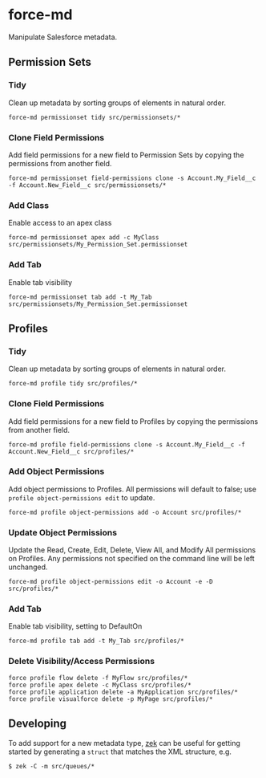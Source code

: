 # force-md

Manipulate Salesforce metadata.

## Permission Sets

### Tidy

Clean up metadata by sorting groups of elements in natural order.

```
force-md permissionset tidy src/permissionsets/*
```

### Clone Field Permissions

Add field permissions for a new field to Permission Sets by copying the
permissions from another field.

```
force-md permissionset field-permissions clone -s Account.My_Field__c -f Account.New_Field__c src/permissionsets/*
```

### Add Class

Enable access to an apex class

```
force-md permissionset apex add -c MyClass src/permissionsets/My_Permission_Set.permissionset
```

### Add Tab

Enable tab visibility

```
force-md permissionset tab add -t My_Tab src/permissionsets/My_Permission_Set.permissionset
```

## Profiles

### Tidy

Clean up metadata by sorting groups of elements in natural order.

```
force-md profile tidy src/profiles/*
```

### Clone Field Permissions

Add field permissions for a new field to Profiles by copying the permissions
from another field.

```
force-md profile field-permissions clone -s Account.My_Field__c -f Account.New_Field__c src/profiles/*
```

### Add Object Permissions

Add object permissions to Profiles.  All permissions will default to false; use `profile object-permissions edit` to update.

```
force-md profile object-permissions add -o Account src/profiles/*
```

### Update Object Permissions

Update the Read, Create, Edit, Delete, View All, and Modify All permissions on
Profiles.  Any permissions not specified on the command line will be left
unchanged.

```
force-md profile object-permissions edit -o Account -e -D src/profiles/*
```

### Add Tab

Enable tab visibility, setting to DefaultOn

```
force-md profile tab add -t My_Tab src/profiles/*
```

### Delete Visibility/Access Permissions

```
force profile flow delete -f MyFlow src/profiles/*
force profile apex delete -c MyClass src/profiles/*
force profile application delete -a MyApplication src/profiles/*
force profile visualforce delete -p MyPage src/profiles/*
```

## Developing

To add support for a new metadata type, [zek](https://github.com/miku/zek) can
be useful for getting started by generating a `struct` that matches the XML
structure, e.g.

```
$ zek -C -m src/queues/*
```
